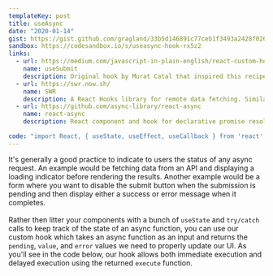 ```yaml
---
templateKey: post
title: useAsync
date: "2020-01-14"
gist: https://gist.github.com/gragland/33b5d146891c77ceb1f3493a2428f026
sandbox: https://codesandbox.io/s/useasync-hook-rx5z2
links:
  - url: https://medium.com/javascript-in-plain-english/react-custom-hook-useonesubmit-b10be17245d8
    name: useSubmit
    description: Original hook by Murat Catal that inspired this recipe
  - url: https://swr.now.sh/
    name: SWR
    description: A React Hooks library for remote data fetching. Similar concept, but includes caching, automatic refetching, and many other nifty features.
  - url: https://github.com/async-library/react-async
    name: react-async
    description: React component and hook for declarative promise resolution and data fetching.

code: "import React, { useState, useEffect, useCallback } from 'react';\r\n\r\n\/\/ Usage\r\nfunction App() {\r\n  const { execute, pending, value, error } = useAsync(myFunction, false);\r\n\r\n  return (\r\n    <div>\r\n      {value && <div>{value}<\/div>}\r\n      {error && <div>{error}<\/div>}\r\n      <button onClick={execute} disabled={pending}>\r\n        {!pending ? 'Click me' : 'Loading...'}\r\n      <\/button>\r\n    <\/div>\r\n  );\r\n}\r\n\r\n\/\/ An async function for testing our hook.\r\n\/\/ Will be successful 50% of the time.\r\nconst myFunction = () => {\r\n  return new Promise((resolve, reject) => {\r\n    setTimeout(() => {\r\n      const rnd = Math.random() * 10;\r\n      rnd <= 5\r\n        ? resolve('Submitted successfully \uD83D\uDE4C')\r\n        : reject('Oh no there was an error \uD83D\uDE1E');\r\n    }, 2000);\r\n  });\r\n};\r\n\r\n\/\/ Hook\r\nconst useAsync = (asyncFunction, immediate = true) => {\r\n  const [pending, setPending] = useState(false);\r\n  const [value, setValue] = useState(null);\r\n  const [error, setError] = useState(null);\r\n\r\n  \/\/ The execute function wraps asyncFunction and\r\n  \/\/ handles setting state for pending, value, and error.\r\n  \/\/ useCallback ensures the below useEffect is not called\r\n  \/\/ on every render, but only if asyncFunction changes.\r\n  const execute = useCallback(async () => {\r\n    try {\r\n      setPending(true);\r\n      setValue(null);\r\n      setError(null);\r\n      const response = await asyncFunction();\r\n      setValue(response);\r\n    } catch (error) {\r\n      setError(error);\r\n    } finally {\r\n      setPending(false);\r\n    }\r\n  }, [asyncFunction]);\r\n\r\n  \/\/ Call execute if we want to fire it right away.\r\n  \/\/ Otherwise execute can be called later, such as\r\n  \/\/ in an onClick handler.\r\n  useEffect(() => {\r\n    if (immediate) {\r\n      execute();\r\n    }\r\n  }, [execute, immediate]);\r\n\r\n  return { execute, pending, value, error };\r\n};"
---
```


It's generally a good practice to indicate to users the status of any async request. An example would be fetching data from an API and displaying a loading indicator before rendering the results. Another example would be a form where you want to disable the submit button when the submission is pending and then display either a success or error message when it completes.
<br/><br/>
Rather then litter your components with a bunch of `useState` and `try/catch` calls to keep track of the state of an async function, you can use our custom hook which takes an async function as an input and returns the `pending`, `value`, and `error` values we need to properly update our UI. As you'll see in the code below, our hook allows both immediate execution and delayed execution using the returned `execute` function.
